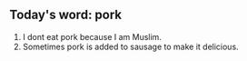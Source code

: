 ## Today's word: pork
1. I dont eat pork because I am Muslim.
2. Sometimes pork is added to sausage to make it delicious.
